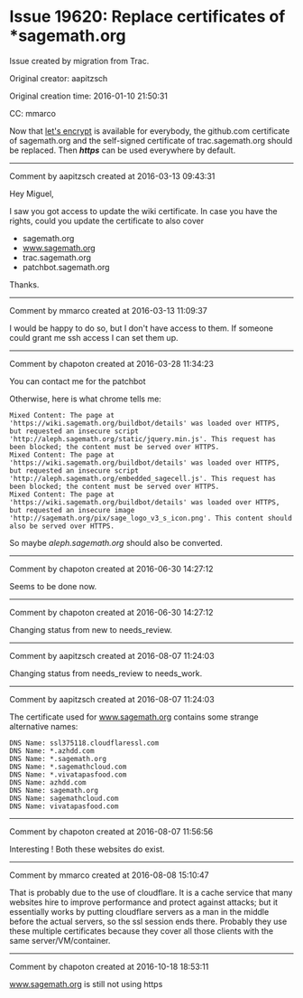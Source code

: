 # Issue 19620: Replace certificates of *sagemath.org

Issue created by migration from Trac.

Original creator: aapitzsch

Original creation time: 2016-01-10 21:50:31

CC:  mmarco

Now that [let's encrypt](https://letsencrypt.org/) is available for everybody, the github.com certificate of sagemath.org and the self-signed certificate of trac.sagemath.org should be replaced. Then ***https*** can be used everywhere by default.


---

Comment by aapitzsch created at 2016-03-13 09:43:31

Hey Miguel,

I saw you got access to update the wiki certificate. In case you have the rights, could you update the certificate to also cover
* sagemath.org
* www.sagemath.org
* trac.sagemath.org
* patchbot.sagemath.org

Thanks.


---

Comment by mmarco created at 2016-03-13 11:09:37

I would be happy to do so, but I don't have access to them. If someone could grant me ssh access I can set them up.


---

Comment by chapoton created at 2016-03-28 11:34:23

You can contact me for the patchbot

Otherwise, here is what chrome tells me:

```
Mixed Content: The page at 'https://wiki.sagemath.org/buildbot/details' was loaded over HTTPS, but requested an insecure script 'http://aleph.sagemath.org/static/jquery.min.js'. This request has been blocked; the content must be served over HTTPS.
Mixed Content: The page at 'https://wiki.sagemath.org/buildbot/details' was loaded over HTTPS, but requested an insecure script 'http://aleph.sagemath.org/embedded_sagecell.js'. This request has been blocked; the content must be served over HTTPS.
Mixed Content: The page at 'https://wiki.sagemath.org/buildbot/details' was loaded over HTTPS, but requested an insecure image 'http://sagemath.org/pix/sage_logo_v3_s_icon.png'. This content should also be served over HTTPS.
```

So maybe *aleph.sagemath.org* should also be converted.


---

Comment by chapoton created at 2016-06-30 14:27:12

Seems to be done now.


---

Comment by chapoton created at 2016-06-30 14:27:12

Changing status from new to needs_review.


---

Comment by aapitzsch created at 2016-08-07 11:24:03

Changing status from needs_review to needs_work.


---

Comment by aapitzsch created at 2016-08-07 11:24:03

The certificate used for www.sagemath.org contains some strange alternative names:

```
DNS Name: ssl375118.cloudflaressl.com
DNS Name: *.azhdd.com
DNS Name: *.sagemath.org
DNS Name: *.sagemathcloud.com
DNS Name: *.vivatapasfood.com
DNS Name: azhdd.com
DNS Name: sagemath.org
DNS Name: sagemathcloud.com
DNS Name: vivatapasfood.com
```



---

Comment by chapoton created at 2016-08-07 11:56:56

Interesting ! Both these websites do exist.


---

Comment by mmarco created at 2016-08-08 15:10:47

That is probably due to the use of cloudflare. It is a cache service that many websites hire to improve performance and protect against attacks; but it essentially works by putting cloudflare servers as a man in the middle before the actual servers, so the ssl session ends there. Probably they use these multiple certificates because they cover all those clients with the same server/VM/container.


---

Comment by chapoton created at 2016-10-18 18:53:11

www.sagemath.org is still not using https
